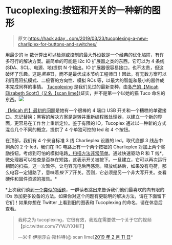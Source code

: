 # Tucoplexing:按钮和开关的一种新的图形

> 原文:[https://hack aday . com/2019/03/23/tucoplexing-a-new-charliplex-for-buttons-and-switches/](https://hackaday.com/2019/03/23/tucoplexing-a-new-charliplex-for-buttons-and-switches/)

用最少的 io 数计算出可以检测或控制的最大外设数是一个经典的优化陷阱，有许多可行的解决方案。最简单的可能是 i2c IO 扩展器之类的东西，它可以为 4 条线(SDA、SCL、电源、地)提供 N 个输出。IO 扩展器很容易接口，也不太贵，但这破坏了乐趣。这是*黑客*日，而不是最优成本节约工程师日！因此，有无数方案可以利用高阻抗模式、二极管的方向性、模拟 RCs 等，以最大的智能和最小的器件成本完成同样的事情。 [Tucoplexing](https://twitter.com/scanlime/status/1094797120110874624) 是我们见过的最新变种，由[多产的【Micah Elizabeth Scott】(又名【scan lime】)](https://hackaday.com/?s=scanlime)证实，并不是第一个以她的猫 Tuco 命名的东西。![](../Images/6881d41cde0a9bf94c03b9d5cb526ba4.png)

[【Micah 的】最初的问题](https://diode.zone/videos/watch/a6b5e7ea-3f8e-4a07-9b82-aac770799ab0?start=3m32s)是她有一个很棒的 4 端口 USB 开关和一个糟糕的单键接口。忘记替换；黑客的解决方案是逆转并重新编程微处理器，以建立一个新的界面，更容易在工作台上重新定位。鉴于有限的 IO，Tucoplex 通过以一种新的方式混合几个不同的概念，提供了 4 个单独可控的 led 和 4 个按钮。

在顶部，我们有 4 个来自标准 3 线 Charlieplex 设置的 led。取代底部 3 线丛中剩余的 2 个 led，我们在 RC 电路上有一个两个按钮的 Charlieplex 对加上两个奖励按钮。考虑到可怕的模拟电路[，扫描方法非常简单](https://github.com/scanlime/usbswitch-remote/blob/master/firmware/my-firmware.c#L160)。通过快速驱动 R 和 T 线*，微处理器可以检查是否存在短路，这表示开关被按下。一旦建立，它可以再次运行相同的扫描，这一次暂停，让电容充电后再感测。释放线路后，如果没有电荷，那么电容一定短路了，意味着*按下了*开关。否则，它必须是另一个非大写开关。查看硬件和固件资源的报告。*

 *上次我们谈到[一个类似的话题](https://hackaday.com/2018/09/30/whats-the-cheapest-way-to-scan-lots-of-buttons/)，一群读者跳出来告诉我们他们最喜欢的向有限的 IOs 添加更多设备的方法。如果你对这个问题有更聪明的解决方法，请在下面留下它们！如果你想在 Twitter 上看到旧的图表和 Tucoplexing 的命名，请在休息后查看。

> 我称之为 tucoplexing，它很有效，我现在需要做一个关于它的视频【pic.twitter.com/7YWJYXHilT】
> 
> —米卡·伊丽莎白·斯科特(@ scan lime)[2019 年 2 月 11 日](https://twitter.com/scanlime/status/1094797120110874624?ref_src=twsrc%5Etfw)*